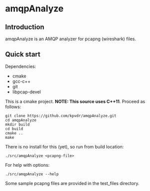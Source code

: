 <!--

Licensed to the Apache Software Foundation (ASF) under one
or more contributor license agreements.  See the NOTICE file
distributed with this work for additional information
regarding copyright ownership.  The ASF licenses this file
to you under the Apache License, Version 2.0 (the
"License"); you may not use this file except in compliance
with the License.  You may obtain a copy of the License at

  http://www.apache.org/licenses/LICENSE-2.0

Unless required by applicable law or agreed to in writing,
software distributed under the License is distributed on an
"AS IS" BASIS, WITHOUT WARRANTIES OR CONDITIONS OF ANY
KIND, either express or implied.  See the License for the
specific language governing permissions and limitations
under the License.

-->

# amqpAnalyze

## Introduction

amqpAnalyze is an AMQP analyzer for pcapng (wireshark) files.

## Quick start

Dependencies:
* cmake
* gcc-c++
* git
* libpcap-devel

This is a cmake project. **NOTE: This source uses C++11**. Proceed as follows:

```
git clone https://github.com/kpvdr/amqpAnalyze.git
cd amqpAnalyze
mkdir build
cd build
cmake ..
make
```
  
There is no install for this (yet), so run from build location:

```
./src/amqpAnalyze <pcapng-file>
```
For help with options:

```
./src/amqpAnalyze --help
```

Some sample pcapng files are provided in the test_files directory.
